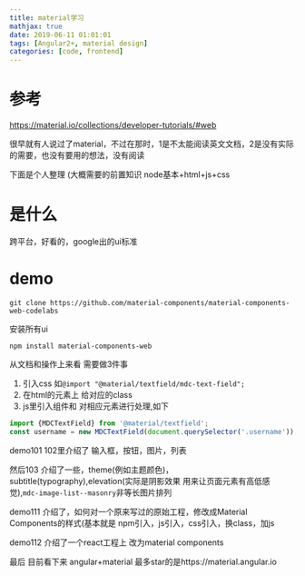 ```yaml
---
title: material学习
mathjax: true
date: 2019-06-11 01:01:01
tags: [Angular2+, material design]
categories: [code, frontend]
---
```


# 参考

https://material.io/collections/developer-tutorials/#web

很早就有人说过了material，不过在那时，1是不太能阅读英文文档，2是没有实际的需要，也没有要用的想法，没有阅读

下面是个人整理 (大概需要的前置知识 node基本+html+js+css

# 是什么

跨平台，好看的，google出的ui标准 

# demo

`git clone https://github.com/material-components/material-components-web-codelabs`

安装所有ui

`npm install material-components-web`

从文档和操作上来看 需要做3件事

1. 引入css 如`@import "@material/textfield/mdc-text-field";`
2. 在html的元素上 给对应的class
3. js里引入组件和 对相应元素进行处理,如下

```js
import {MDCTextField} from '@material/textfield';
const username = new MDCTextField(document.querySelector('.username'));
```

demo101 102里介绍了 输入框，按钮，图片，列表

然后103 介绍了一些，theme(例如主题颜色)，subtitle(typography),elevation(实际是阴影效果 用来让页面元素有高低感觉),`mdc-image-list--masonry`非等长图片排列

demo111 介绍了，如何对一个原来写过的原始工程，修改成Material Components的样式(基本就是 npm引入，js引入，css引入，换class，加js

demo112 介绍了一个react工程上 改为material components


最后 目前看下来 angular+material 最多star的是https://material.angular.io
